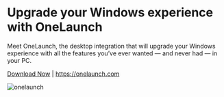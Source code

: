 # Upgrade your Windows experience with OneLaunch
Meet OneLaunch, the desktop integration that will upgrade your Windows experience with all the features you’ve ever wanted — and never had — in your PC.

<a id="raw-url" href="https://onelaunch.com/download">Download Now</a> | <a id="onelaunch.com" href="https://onelaunch.com">https://onelaunch.com</a>

![onelaunch](https://onelaunch.com/dist/images/homepage_hero.png)

